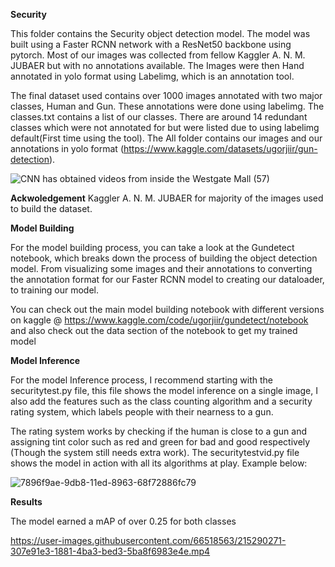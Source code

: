 **Security**

This folder contains the Security object detection model. The model was built using a Faster RCNN network with a ResNet50 backbone using pytorch.
Most of our images was collected from fellow Kaggler A. N. M. JUBAER but with no annotations available.
The Images were then Hand annotated in yolo format using Labelimg, which is an annotation tool.

The final dataset used contains over 1000 images annotated with two major classes, Human and Gun. 
These annotations were done using labelimg. The classes.txt contains a list of our classes. 
There are around 14 redundant classes which were not annotated for but were listed due to using labelimg default(First time using the tool). 
The All folder contains our images and our annotations in yolo format (https://www.kaggle.com/datasets/ugorjiir/gun-detection).

![CNN has obtained videos from inside the Westgate Mall (57)](https://user-images.githubusercontent.com/66518563/215279416-05afa848-4dd2-40a4-9665-65cb0633a065.jpg)


**Ackwoledgement**
Kaggler A. N. M. JUBAER for majority of the images used to build the dataset.

**Model Building**

For the model building process, you can take a look at the Gundetect notebook, which breaks down the process of building the object detection model. 
From visualizing some images and their annotations to converting the annotation format for our Faster RCNN model to creating our dataloader, to training our model.

You can check out the main model building notebook with different versions on kaggle @ https://www.kaggle.com/code/ugorjiir/gundetect/notebook and also check out the data section of the notebook to get my trained model

**Model Inference**

For the model Inference process, I recommend starting with the securitytest.py file, this file shows the model inference on a single image, I also add the features such as the class counting algorithm and a security rating system, which labels people with their nearness to a gun. 

The rating system works by checking if the human is close to a gun and assigning tint color such as red and green for bad and good respectively (Though the system still needs extra work). The securitytestvid.py file shows the model in action with all its algorithms at play.
Example below:

![7896f9ae-9db8-11ed-8963-68f72886fc79](https://user-images.githubusercontent.com/66518563/215282231-462303fd-e00d-44e7-9fad-afb2bc7ba2b8.jpg)

**Results**

The model earned a mAP of over 0.25 for both classes


https://user-images.githubusercontent.com/66518563/215290271-307e91e3-1881-4ba3-bed3-5ba8f6983e4e.mp4



